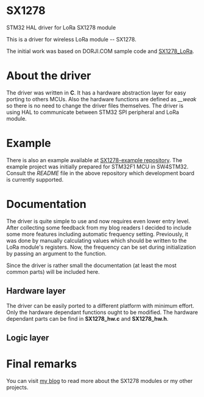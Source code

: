 # SX1278
STM32 HAL driver for LoRa SX1278 module

This is a driver for wireless LoRa module -- SX1278.

The initial work was based on DORJI.COM sample code and [SX1278_LoRa](https://github.com/realspinner/SX1278_LoRa).

# About the driver

The driver was written in **C**. It has a hardware abstraction layer for easy porting to others MCUs.
Also the hardware functions are defined as *__weak* so there is no need to change the driver files themselves.
The driver is using HAL to communicate between STM32 SPI peripheral and LoRa module.

# Example

There is also an example available at [SX1278-example repository](https://github.com/wdomski/SX1278-example). 
The example project was initially prepared for STM32F1 MCU in SW4STM32. 
Consult the *README* file in the above repository which development 
board is currently supported. 

# Documentation 

The driver is quite simple to use and now requires even lower entry 
level. After collecting some feedback from my blog readers I decided 
to include some more features including automatic frequency setting. 
Previously, it was done by manually calculating values which 
should be written to the LoRa module's registers. Now, the frequency 
can be set during initialization by passing an argument to the 
function.

Since the driver is rather small the documentation (at least the 
most common parts) will be included here.

## Hardware layer

The driver can be easily ported to a different platform with 
minimum effort. Only the hardware dependant functions ought to be 
modified. The hardware dependant parts can be find in 
**SX1278_hw.c** and **SX1278_hw.h**.

## Logic layer

# Final remarks

You can visit [my blog](http://blog.domski.pl) to read more about the SX1278 modules or my other projects.

